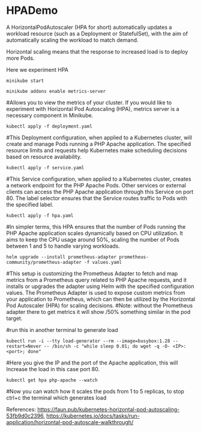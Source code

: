 # HPADemo
A HorizontalPodAutoscaler (HPA for short) automatically updates a workload resource (such as a Deployment or StatefulSet), with the aim of automatically scaling the workload to match demand.

Horizontal scaling means that the response to increased load is to deploy more Pods.

Here we experiment HPA

```
minikube start
```

```
minikube addons enable metrics-server
```

#Allows you to view the metrics of your cluster. If you would like to experiment with Horizontal Pod Autoscaling (HPA), metrics server is a necessary component in Minikube.

```
kubectl apply -f deployment.yaml
```

#This Deployment configuration, when applied to a Kubernetes cluster, will create and manage Pods running a PHP Apache application. The specified resource limits and requests help Kubernetes make scheduling decisions based on resource availability.

```
kubectl apply -f service.yaml
```

#This Service configuration, when applied to a Kubernetes cluster, creates a network endpoint for the PHP Apache Pods. Other services or external clients can access the PHP Apache application through this Service on port 80. The label selector ensures that the Service routes traffic to Pods with the specified label.

```
kubectl apply -f hpa.yaml
```

#In simpler terms, this HPA ensures that the number of Pods running the PHP Apache application scales dynamically based on CPU utilization. It aims to keep the CPU usage around 50%, scaling the number of Pods between 1 and 5 to handle varying workloads.

```
helm upgrade --install prometheus-adapter prometheus-community/prometheus-adapter -f values.yaml
```

#This setup is customizing the Prometheus Adapter to fetch and map metrics from a Prometheus query related to PHP Apache requests, and it installs or upgrades the adapter using Helm with the specified configuration values. The Prometheus Adapter is used to expose custom metrics from your application to Prometheus, which can then be utilized by the Horizontal Pod Autoscaler (HPA) for scaling decisions.
#Note: without the Prometheus adapter there to get metrics it will show <unknown>/50% something similar in the pod target.

#run this in another terminal to generate load

```
kubectl run -i --tty load-generator --rm --image=busybox:1.28 --restart=Never -- /bin/sh -c "while sleep 0.01; do wget -q -O- <IP>:<port>; done"
```

#Here you give the IP and the port of the Apache application, this will Increase the load in this case port 80.

```
kubectl get hpa php-apache --watch
```

#Now you can watch how it scales the pods from 1 to 5 replicas, to stop ctrl+c the terminal which generates load

References: https://faun.pub/kubernetes-horizontal-pod-autoscaling-53fb9d0c2396, https://kubernetes.io/docs/tasks/run-application/horizontal-pod-autoscale-walkthrough/
